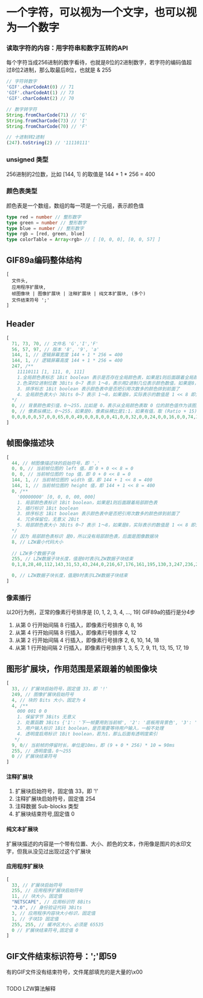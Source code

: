 # 一个字符，可以视为一个文字，也可以视为一个数字

### 读取字符的内容：用字符串和数字互转的API

每个字符当成256进制的数字看待，也就是8位的2进制数字，若字符的编码值超过8位2进制，那么取最后8位，也就是 & 255

```ts
// 字符转数字
'GIF'.charCodeAt(0) // 71
'GIF'.charCodeAt(1) // 73
'GIF'.charCodeAt(2) // 70

// 数字转字符
String.fromCharCode(71) // 'G'
String.fromCharCode(73) // 'I'
String.fromCharCode(70) // 'F'

// 十进制转2进制
(247).toString(2) // '11110111'
```

### unsigned 类型

256进制的2位数，比如 [144, 1] 的取值是 144 + 1 * 256 = 400

### 颜色表类型
颜色表是一个数组，数组的每一项是一个元组，表示颜色值
```ts
type red = number // 整形数字
type green = number // 整形数字
type blue = number // 整形数字
type rgb = [red, green, blue]
type colorTable = Array<rgb> // [ [0, 0, 0], [0, 0, 57] ]
```

## GIF89a编码整体结构
```
[
  文件头,
  应用程序扩展块,
  帧图像块 | 图像扩展块 | 注释扩展块 | 纯文本扩展块, (多个)
  文件结束符号 ';'
]
``` 

## Header
```ts
[
  71, 73, 70, // 文件名 'G','I','F' 
  56, 57, 97, // 版本 '8', '9', 'a' 
  144, 1, // 逻辑屏幕宽度 144 + 1 * 256 = 400 
  144, 1, // 逻辑屏幕高度 144 + 1 * 256 = 400 
  247, /**
    11110111 [1, 111, 0, 111]
    1.全局颜色表标志 1Bit boolean 表示是否存在全局颜色表，如果是1则后面跟着全局颜色表
    2.色深的2进制位数 3Bits 0~7 表示 1～8，表示用2进制几位表示颜色数值，如果是8，实际表示的数值是 1 << 8 即大小是256，那么表示颜色取值区间就是0～0xff
    3. 排序标志 1Bit boolean 表示颜色表中是否把引用次数多的颜色排到前面了
    4. 全局颜色表大小 3Bits 0~7 表示 1～8，如果是8，实际表示的数值是 1 << 8 即大小是256，那么表示全局颜色表的数组长度是 256。
  */
  0, // 背景颜色索引值，0～255，比如是 0，表示从全局颜色表取 0 位的颜色值作为该图片的背景色
  0, // 像素纵横比，0～255，如果是0，像素纵横比是1:1，如果有值，取 (Ratio + 15) / 64 也就是从 4:1 到 1:4 之间
  0,0,0,0,0,57,0,0,65,0,0,49,0,0,8,0,0,41,0,0,32,0,0,24,0,0,16,0,0,74,32,41,32,16,24,16,0,8,65,8,8,0,8,8,8,0,8,57,8,16,0,24,32,16,24,41,0,41,41,32,0,8,74,0,8,49,32,41,8,24,32,0,16,16,8,41,32,16,16,8,0,32,49,8,41,57,8,24,32,8,24,24,24,8,8,57,16,16,16,24,24,8,24,49,0,41,41,16,57,57,82,0,8,41,0,32,90,115,98,65,0,8,16,98,74,57,16,16,41,57,41,41,57,82,24,49,49,32,106,90,57,57,57,32,24,57,41,0,8,24,0,32,49,8,8,41,32,24,41,82,65,57,16,32,41,0,8,8,49,49,49,148,139,106,41,57,16,82,65,32,131,115,74,32,32,24,57,74,57,57,57,57,41,41,24,49,49,16,0,24,82,32,32,32,90,82,49,16,32,57,16,32,24,41,41,41,16,16,24,41,65,24,82,82,41,74,74,41,49,65,8,32,32,16,24,16,24,32,32,49,57,57,16,98,90,49,49,57,16,0,16,24,0,16,49,0, // 全局颜色表，每3位表示一个颜色，即rgb
]
```

## 帧图像描述块
```ts
[
  44, // 帧图像描述块的启始符号，即 ','
  0, 0, // 当前帧位图的 left 值，即 0 + 0 << 8 = 0
  0, 0, // 当前帧位图的 top 值，即 0 + 0 << 8 = 0
  144, 1, // 当前帧位图的 width 值，即 144 + 1 << 8 = 400
  144, 1, // 当前帧位图的 height 值，即 144 + 1 << 8 = 400
  0, /**
    '00000000' [0, 0, 0, 00, 000]
    1. 局部颜色表标识 1Bit boolean，如果是1则后面跟着局部颜色表
    2. 插行标识 1Bit boolean
    3. 排序标志 1Bit boolean 表示颜色表中是否把引用次数多的颜色排到前面了
    4. 冗余保留位，无意义 2Bit
    5. 局部颜色表大小 3Bits 0~7 表示 1～8，如果是8，实际表示的数值是 1 << 8 即大小是256，那么表示全局颜色表的数组长度是 256。
  */
  // 因为 局部颜色表标识 是0，所以没有局部颜色表，后面是图像数据块
  8, // LZW最小代码大小
  
  // LZW多个数据子块
  255, // LZW数据子块长度，值是0时表示LZW数据子块结束
  0,1,8,28,40,112,143,31,53,43,244,0,216,67,176,161,195,130,3,247,236,241,160,240,33,65,39,22,51,106,220,200,177,163,199,143,32,1,16,24,25,178,100,73,2,147,4,229,19,36,104,18,1,147,48,99,202,156,73,115,230,72,146,53,23,14,97,56,115,143,30,51,57,28,228,28,74,180,168,198,151,70,103,94,18,200,199,16,66,64,160,40,1,40,35,84,32,210,164,88,179,106,253,120,53,39,136,154,6,107,148,225,185,181,172,217,161,124,200,102,93,10,0,144,160,26,128,12,77,146,58,132,237,217,187,120,243,234,37,203,112,143,19,61,93,245,114,21,124,178,35,213,136,91,39,77,90,169,56,48,225,199,144,35,135,20,106,87,34,206,172,55,109,34,0,133,228,178,100,0,75,29,127,6,77,9,129,226,73,8,70,171,94,189,218,96,67,181,172,27,142,164,4,10,148,203,213,162,113,19,64,192,59,119,108,147,67,126,11,239,88,113,160,111,214,123,80,130,50,20,117,116,230,134,118,157,223,60,62,220,99,25,130,176,171,111,165,110,241,72,14,39,47,253,148, // LZW数据子块内容

  0, // LZW数据子块长度，值是0时表示LZW数据子块结束
]
```
### 像素插行

以20行为例，正常的像素行号排序是 [0, 1, 2, 3, 4, ..., 19]
GIF89a的插行是分4步
1. 从第 0 行开始间隔 8 行插入，即像素行号排序 0, 8, 16
2. 从第 4 行开始间隔 8 行插入，即像素行号排序 4, 12
3. 从第 2 行开始间隔 4 行插入，即像素行号排序 2, 6, 10, 14, 18
4. 从第 1 行开始间隔 2 行插入，即像素行号排序 1, 3, 5, 7, 9, 11, 13, 15, 17, 19


## 图形扩展块，作用范围是紧跟着的帧图像块
```ts
[
  33, // 扩展块启始符号，固定值 33，即 '!'
  249, // 图像扩展块启始符号
  4, // 块的 Bits 大小，固定为 4
  4, /**
    000 001 0 0
    1. 保留字节 3Bits 无意义
    2. 处置函数 3Bits {'1': '下一帧要用到当前帧', '2': '底板用背景色', '3': '底板用上一帧'}
    3. 用户输入标识 1Bit boolean，是否需要等待用户输入，一般不处理
    4. 透明度启用标识 1Bit boolean，若为1，那么后面有透明度索引
   */
  9, 0// 当前帧的停留时长，单位是10ms，即 (9 + 0 * 256) * 10 = 90ms
  255, // 透明度值，0～255
  0 // 扩展块结束符号
]
```

#### 注释扩展块
1. 扩展块启始符号，固定值 33，即 '!'
2. 注释扩展块启始符号，固定值 254
3. 注释数据 Sub-blocks 类型
4. 扩展块结束符号,固定值 0
#### 纯文本扩展块
扩展块描述的内容是一个带有位置、大小、颜色的文本，作用像是图片的水印文字，但我从没见过出现过这个扩展块

#### 应用程序扩展块
```ts
[
  33, // 扩展块启始符号
  255, // 应用程序扩展块启始符号
  11, // 块大小，固定值
  "NETSCAPE", // 应用标识符 8Bits
  "2.0", // 身份验证代码 3Bits
  3, // 应用程序内容块大小标识，固定值
  1, // 子块ID 固定值
  255, 255, // 缓冲区大小，必须是 65535
  0 // 扩展块结束符号,固定值 0
]
```

## GIF文件结束标识符号：';'即59

有的GIF文件没有结束符号，文件尾部填充的是大量的\x00

#####
TODO LZW算法解释
